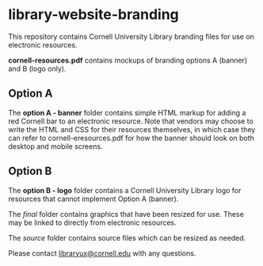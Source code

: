 # library-website-branding

This repository contains Cornell University Library branding files for use on electronic resources.

**cornell-resources.pdf** contains mockups of branding options A (banner) and B (logo only).

## Option A

The **option A - banner** folder contains simple HTML markup for adding a red Cornell bar to an electronic resource. Note that vendors may choose to write the HTML and CSS for their resources themselves, in which case they can refer to cornell-eresources.pdf for how the banner should look on both desktop and mobile screens.

## Option B

The **option B - logo** folder contains a Cornell University Library logo for resources that cannot implement Option A (banner).

The *final* folder contains graphics that have been resized for use. These may be linked to directly from electronic resources.

The *source* folder contains source files which can be resized as needed.

Please contact libraryux@cornell.edu with any questions.
